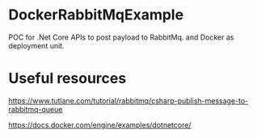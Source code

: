 # DockerRabbitMqExample
POC for .Net Core APIs to post payload to RabbitMq. and Docker as deployment unit. 

# Useful resources

https://www.tutlane.com/tutorial/rabbitmq/csharp-publish-message-to-rabbitmq-queue

https://docs.docker.com/engine/examples/dotnetcore/
